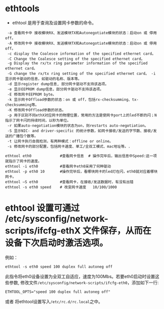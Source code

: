 # ethtools

- ethtool 是用于查询及设置网卡参数的命令。
```
 -a 查看网卡中 接收模块RX、发送模块TX和Autonegotiate模块的状态：启动on 或 停用off。
 -A 修改网卡中 接收模块RX、发送模块TX和Autonegotiate模块的状态：启动on 或 停用off。
 -c display the Coalesce information of the specified ethernet card。
 -C Change the Coalesce setting of the specified ethernet card。 
 -g Display the rx/tx ring parameter information of the specified ethernet card。
 -G change the rx/tx ring setting of the specified ethernet card。 -i 显示网卡驱动的信息，如驱动的名称、版本等。
 -d 显示register dump信息, 部分网卡驱动不支持该选项。 
 -e 显示EEPROM dump信息，部分网卡驱动不支持该选项。 
 -E 修改网卡EEPROM byte。
 -k 显示网卡Offload参数的状态：on 或 off，包括rx-checksumming、tx-checksumming等。 
 -K 修改网卡Offload参数的状态。 
 -p 用于区别不同ethX对应网卡的物理位置，常用的方法是使网卡port上的led不断的闪；N指示了网卡闪的持续时间，以秒为单位。
 -r 如果auto-negotiation模块的状态为on，则restarts auto-negotiation。 
 -S 显示NIC- and driver-specific 的统计参数，如网卡接收/发送的字节数、接收/发送的广播包个数等。 
 -t 让网卡执行自我检测，有两种模式：offline or online。
 -s 修改网卡的部分配置，包括网卡速度、单工/全双工模式、mac地址等。.
 
ethtool eth0             #查看网卡信息  # 操作完毕后，输出信息中Speed:这一项就指示了网卡的速度。
ethtool -i eth0          #查看网卡eth0采用了何种驱动
ethtool -p eth0 10       #操作完毕后，看哪块网卡的led灯在闪，eth0就对应着哪块网卡。
ethtool –S eth0          #查看网卡，在接收/发送数据时，有没有出错
ethtool -s eth0 speed    # 改变网卡速度   10/100/1000
```

# ethtool 设置可通过 /etc/sysconfig/network-scripts/ifcfg-ethX 文件保存，从而在设备下次启动时激活选项。

例如：
```
ethtool -s eth0 speed 100 duplex full autoneg off
```
此指令将eth0设备设置为全双工自适应，速度为100Mbs。若要eth0启动时设置这些参数, 修改文件`/etc/sysconfig/network-scripts/ifcfg-eth0`，添加如下一行:
```
ETHTOOL_OPTS="speed 100 duplex full autoneg off"
```
或者
将ethtool设置写入`/etc/rc.d/rc.local`之中。
